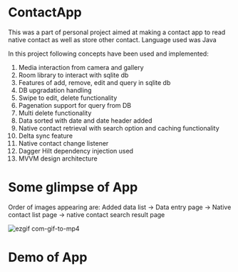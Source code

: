 # ContactApp
This was a part of personal project aimed at making a contact app to read native contact as well as store other contact. Language used was Java

In this project following concepts have been used and implemented:
1. Media interaction from camera and gallery
2. Room library to interact with sqlite db
3. Features of add, remove, edit and query in sqlite db
4. DB upgradation handling 
5. Swipe to edit, delete functionality
6. Pagenation support for query from DB
7. Multi delete functionality
8. Data sorted with date and date header added
9. Native contact retrieval with search option and caching functionality
10. Delta sync feature 
11. Native contact change listener
12. Dagger Hilt dependency injection used
13. MVVM design architecture

# Some glimpse of App

Order of images appearing are:
Added data list -> Data entry page -> Native contact list page -> native contact search result page

![ezgif com-gif-to-mp4](https://user-images.githubusercontent.com/36126610/115123966-4dfdce80-9fdd-11eb-8fb1-930e53a7b3d8.gif)

# Demo of App

